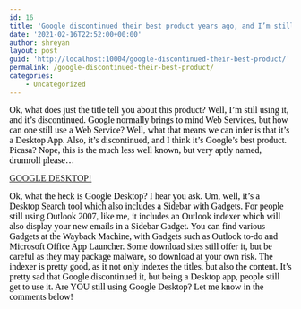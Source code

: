 ```yaml
---
id: 16
title: 'Google discontinued their best product years ago, and I’m still using it'
date: '2021-02-16T22:52:00+00:00'
author: shreyan
layout: post
guid: 'http://localhost:10004/google-discontinued-their-best-product/'
permalink: /google-discontinued-their-best-product/
categories:
    - Uncategorized
---
```


<font color="#000000" face="Lucida Grande" size="3">Ok, what does just the title tell you about this product? Well, I’m still using it, and it’s discontinued. Google normally brings to mind Web Services, but how can one still use a Web Service? Well, what that means we can infer is that it’s a Desktop App. Also, it’s discontinued, and I think it’s Google’s best product. Picasa? Nope, this is the much less well known, but very aptly named, drumroll please… </font>

<font face="Lucida Grande" size="3"><font color="#0000ff" face="Lucida Grande" size="3">[<u>GOOGLE DESKTOP!</u>](http://wikipedia.org/wiki/Google_Desktop)</font></font>

<font color="#000000" face="Lucida Grande" size="3">Ok, what the heck is Google Desktop? I hear you ask. Um, well, it’s a Desktop Search tool which also includes a Sidebar with Gadgets. For people still using Outlook 2007, like me, it includes an Outlook indexer which will also display your new emails in a Sidebar Gadget. You can find various Gadgets at the Wayback Machine, with Gadgets such as Outlook to-do and Microsoft Office App Launcher. Some download sites still offer it, but be careful as they may package malware, so download at your own risk. The indexer is pretty good, as it not only indexes the titles, but also the content. It’s pretty sad that Google discontinued it, but being a Desktop app, people still get to use it. Are YOU still using Google Desktop? Let me know in the comments below! </font>

 <font color="#000000" face="Lucida Grande" size="3"></font>

<font face="Lucida Grande"><font color="#000000" size="3"><font color="#000000"> </font></font></font>